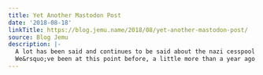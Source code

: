 ```yaml
---
title: Yet Another Mastodon Post
date: '2018-08-18'
linkTitle: https://blog.jemu.name/2018/08/yet-another-mastodon-post/
source: Blog Jemu
description: |-
  A lot has been said and continues to be said about the nazi cesspool that is Twitter, and the alternative favoured by some that is Mastodon.
  We&rsquo;ve been at this point before, a little more than a year ago in April 2017 when I first heard about Mastodon and created an account 1. Back then the main instance at mastodon.social had around 50k users, which represented a huge influx. That was also the time when lots of people wrote all kinds of hot to slightly lukewarm takes about how Mastodon is
---
```

